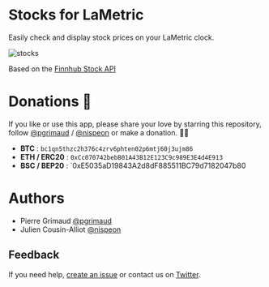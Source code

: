 # Stocks for LaMetric

Easily check and display stock prices on your LaMetric clock.

![stocks](https://user-images.githubusercontent.com/1866496/118955473-03b29900-b95f-11eb-9ff2-b6948a988cfe.gif)

Based on the [Finnhub Stock API](https://finnhub.io/)


# Donations 🙏

If you like or use this app, please share your love by starring this repository, follow [@pgrimaud](https://github.com/pgrimaud) / [@nispeon](https://github.com/nispeon) or make a donation. 🙏💓

- **BTC** : `bc1qn5thzc2h376c4zrv6phten02p6mtj60j3ujm86`
- **ETH / ERC20** : `0xCc070742bebB01A43B12E123C9c989E3E4d4E913`
- **BSC / BEP20** : `0xE5035aD19843A2d8dF885511BC79d7182047b80

# Authors

- Pierre Grimaud [@pgrimaud](https://github.com/pgrimaud)
- Julien Cousin-Alliot [@nispeon](https://github.com/nispeon)

## Feedback

If you need help, [create an issue](https://github.com/pgrimaud/lametric-stocks/issues) or contact us on [Twitter](http://twitter.com/pgrimaud_).
